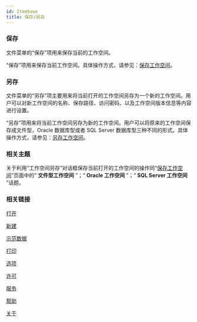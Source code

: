 ```yaml
---
id: ItemSave
title: 保存/另存
---
```

### 保存

文件菜单的“保存”项用来保存当前的工作空间。

“保存”项用来保存当前工作空间。具体操作方式，请参见：[保存工作空间](../DataProcessing/DataManagement/SaveWorkspace)。

### 另存

文件菜单的“另存”项主要用来将当前打开的工作空间另存为一个新的工作空间。用户可以对新工作空间的名称、保存路径、访问密码、以及工作空间版本信息等内容进行设置。

“另存”项用来将当前工作空间另存为新的工作空间。用户可以将原来的工作空间保存成文件型，Oracle 数据库型或者 SQL Server
数据库型三种不同的形式。具体操作方式，请参见：[另存工作空间](../DataProcessing/DataManagement/SaveAsWorkspace)。

###  相关主题

关于利用“工作空间另存”对话框保存当前打开的工作空间的操作同“[保存工作空间](../DataProcessing/DataManagement/SaveWorkspace)”页面中的“
**文件型工作空间** ”；“ **Oracle 工作空间** ”；“ **SQL Server 工作空间** ”话题。

###  相关链接

 [打开](ItemOpen)

 [新建](ItemNew)

 [示范数据](ItemSampleData)

 [打印](ItemPrint)

 [选项](ItemDeskproOption)

 [许可](ItemLicense)

 [服务](OnlineAddress)

 [帮助](ItemHelp)

 [关于](About)

